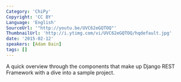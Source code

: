 ```yaml
---
Category: 'ChiPy'
Copyright: 'CC BY'
Language: 'English'
SourceUrl: '"http://youtu.be/UVC62eGQTOQ"'
ThumbnailUrl: 'http://i.ytimg.com/vi/UVC62eGQTOQ/hqdefault.jpg'
date: '2015-02-12'
speakers: [Adam Bain]
tags: []
---
```

A quick overview through the components that make up Django REST Framework with a dive into a sample project.